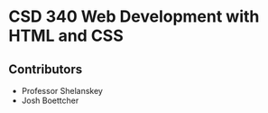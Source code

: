 # CSD 340 Web Development with HTML and CSS
## Contributors
* Professor Shelanskey
* Josh Boettcher
